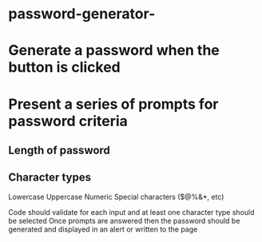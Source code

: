 # password-generator-

# Generate a password when the button is clicked

# Present a series of prompts for password criteria

## Length of password

## Character types

Lowercase
 Uppercase
Numeric
Special characters ($@%&*, etc)




 Code should validate for each input and at least one character type should be selected Once prompts are answered then the password should be generated and displayed in an alert or written to the page